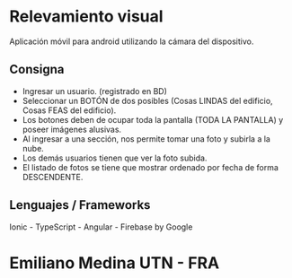 # Relevamiento visual
Aplicación móvil para android utilizando la cámara del dispositivo.
## Consigna
- Ingresar un usuario. (registrado en BD)
- Seleccionar un BOTÓN de dos posibles (Cosas LINDAS del edificio, Cosas FEAS del edificio).
- Los botones deben de ocupar toda la pantalla (TODA LA PANTALLA) y poseer imágenes alusivas.
- Al ingresar a una sección, nos permite tomar una foto y subirla a la nube.
- Los demás usuarios tienen que ver la foto subida.
- El listado de fotos se tiene que mostrar ordenado por fecha de forma DESCENDENTE.
## Lenguajes / Frameworks
Ionic - TypeScript - Angular - Firebase by Google
# Emiliano Medina UTN - FRA 
